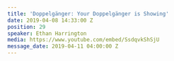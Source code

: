 ```yaml
---
title: 'Doppelgänger: Your Doppelgänger is Showing'
date: 2019-04-08 14:33:00 Z
position: 29
speaker: Ethan Harrington
media: https://www.youtube.com/embed/SsdqvkShSjU
message_date: 2019-04-11 04:00:00 Z
---
```


